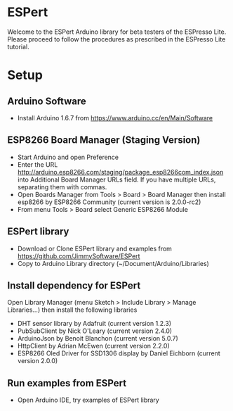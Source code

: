 # ESPert
Welcome to the ESPert Arduino library for beta testers of the ESPresso Lite.
Please proceed to follow the procedures as prescribed in the ESPresso Lite tutorial.

# Setup
## Arduino Software
- Install Arduino 1.6.7 from https://www.arduino.cc/en/Main/Software

## ESP8266 Board Manager (Staging Version)
- Start Arduino and open Preference
- Enter the URL http://arduino.esp8266.com/staging/package_esp8266com_index.json into Additional Board Manager URLs field. If you have multiple URLs, separating them with commas.
- Open Boards Manager from Tools > Board > Board Manager then install esp8266 by ESP8266 Community (current version is 2.0.0-rc2)
- From menu Tools > Board select Generic ESP8266 Module

## ESPert library
- Download or Clone ESPert library and examples from https://github.com/JimmySoftware/ESPert 
- Copy to Arduino Library directory (~/Document/Arduino/Libraries)

## Install dependency for ESPert
Open Library Manager (menu Sketch > Include Library > Manage Libraries…) then install the following libraries
- DHT sensor library by Adafruit (current version 1.2.3)
- PubSubClient by Nick O'Leary (current version 2.4.0)
- ArduinoJson by Benoit Blanchon (current version 5.0.7)
- HttpClient by Adrian McEwen (current version 2.2.0)
- ESP8266 Oled Driver for SSD1306 display by Daniel Eichborn (current version 2.0.0)

## Run examples from ESPert
- Open Arduino IDE, try examples of ESPert library

